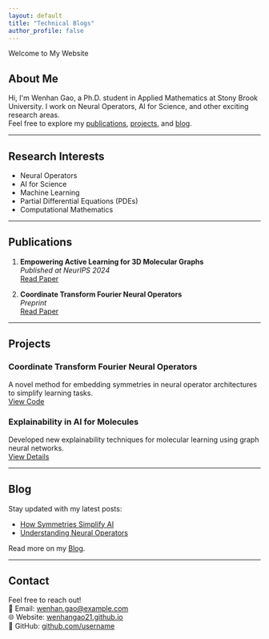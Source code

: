 ```yaml
---
layout: default
title: "Technical Blogs"
author_profile: false
---
```


 Welcome to My Website

## About Me
Hi, I'm Wenhan Gao, a Ph.D. student in Applied Mathematics at Stony Brook University. I work on Neural Operators, AI for Science, and other exciting research areas.  
Feel free to explore my [publications](#publications), [projects](#projects), and [blog](#blog).

---

## Research Interests
- Neural Operators
- AI for Science
- Machine Learning
- Partial Differential Equations (PDEs)
- Computational Mathematics

---

## Publications
1. **Empowering Active Learning for 3D Molecular Graphs**  
   *Published at NeurIPS 2024*  
   [Read Paper](#)

2. **Coordinate Transform Fourier Neural Operators**  
   *Preprint*  
   [Read Paper](#)

---

## Projects
### Coordinate Transform Fourier Neural Operators
A novel method for embedding symmetries in neural operator architectures to simplify learning tasks.  
[View Code](https://github.com/username/repo)

### Explainability in AI for Molecules
Developed new explainability techniques for molecular learning using graph neural networks.  
[View Details](#)

---

## Blog
Stay updated with my latest posts:  
- [How Symmetries Simplify AI](#)
- [Understanding Neural Operators](#)

Read more on my [Blog](https://wenhangao21.github.io/blogs/blogs.html).

---

## Contact
Feel free to reach out!  
📧 Email: [wenhan.gao@example.com](mailto:wenhan.gao@example.com)  
🌐 Website: [wenhangao21.github.io](https://wenhangao21.github.io/)  
🔗 GitHub: [github.com/username](https://github.com/username)  
